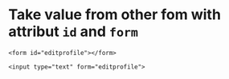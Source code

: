 # Take value from other fom with attribut ``id`` and ```form```

```
<form id="editprofile"></form>

<input type="text" form="editprofile">
```